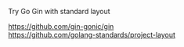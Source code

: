 Try Go Gin with standard layout

https://github.com/gin-gonic/gin
<br>
https://github.com/golang-standards/project-layout
